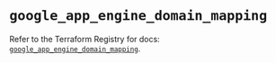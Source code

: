 # `google_app_engine_domain_mapping`

Refer to the Terraform Registry for docs: [`google_app_engine_domain_mapping`](https://registry.terraform.io/providers/hashicorp/google/5.31.1/docs/resources/app_engine_domain_mapping).
